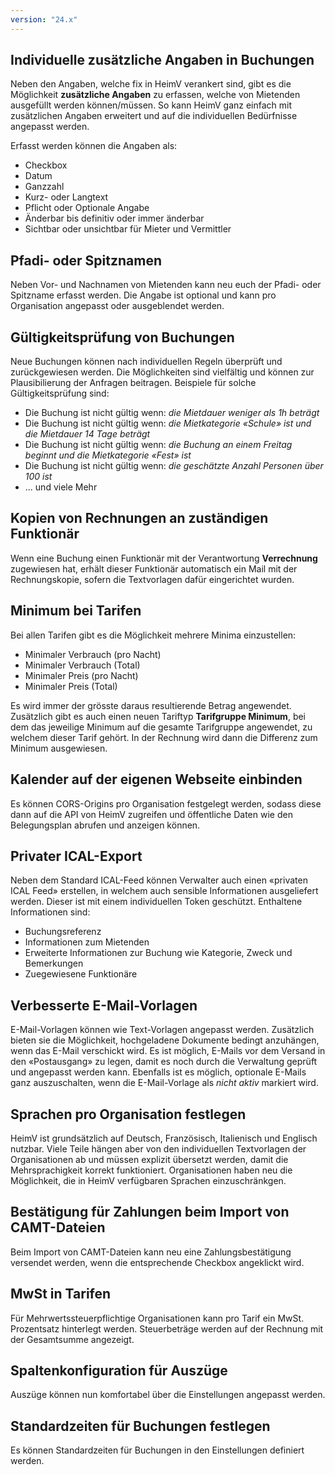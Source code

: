 ```yaml
---
version: "24.x"
---
```


<!-- - Feature: Customize nickname field per organisation
- Feature: Introduce BookingValidations to conditionally validate bookings
- Feature: Send invoice notifications to billing operators
- Feature: Add new tarif for GroupMinimum
- Feature: Add CorsOrigin configuration on organisation
- Feature: Extend private ical export with responsibilities
- Feature: Extend booking_questions to booking agents
- Feature: Allow booking agents to add more info for an agent booking
- Feature: Use {{ TARIFS }} placeholder in contract and invoice templates
- Feature: Attach DesignatedDocuments to any MailTemplates
- Feature: Allow booking categories to be discarded
- Feature: Improve private ICAL feed
- Feature: Add new data digest template for meter reading periods
- Feature: Improve conflict resolve options for bookings
- Feature: Allow enabling languages for organisations
- Feature: Send confirmation for payments when importing CAMT-Files
- Feature: Display tax with totals
- Feature: Set default state for new bookings in manager
- Feature: Add column_config for data digests
- Feature: Add global searchbar and improve filters
- Feature: Add occupancies to booking form
- Feature: Set default times for bookings
- Improvement: Add MailTemplate to RichTextTemplates
- Feature: Edit contract and invoice emails before send -->

## Individuelle zusätzliche Angaben in Buchungen

Neben den Angaben, welche fix in HeimV verankert sind, gibt es die Möglichkeit **zusätzliche Angaben** zu erfassen, welche von Mietenden ausgefüllt werden können/müssen. So kann HeimV ganz einfach mit zusätzlichen Angaben erweitert und auf die individuellen Bedürfnisse angepasst werden.

Erfasst werden können die Angaben als:

- Checkbox
- Datum
- Ganzzahl
- Kurz- oder Langtext
- Pflicht oder Optionale Angabe
- Änderbar bis definitiv oder immer änderbar
- Sichtbar oder unsichtbar für Mieter und Vermittler

## Pfadi- oder Spitznamen

Neben Vor- und Nachnamen von Mietenden kann neu euch der Pfadi- oder Spitzname erfasst werden. Die Angabe ist optional und kann pro Organisation angepasst oder ausgeblendet werden.

## Gültigkeitsprüfung von Buchungen

Neue Buchungen können nach individuellen Regeln überprüft und zurückgewiesen werden. Die Möglichkeiten sind vielfältig und können zur Plausibilierung der Anfragen beitragen. Beispiele für solche Gültigkeitsprüfung sind:

- Die Buchung ist nicht gültig wenn: _die Mietdauer weniger als 1h beträgt_
- Die Buchung ist nicht gültig wenn: _die Mietkategorie «Schule» ist und die Mietdauer 14 Tage beträgt_
- Die Buchung ist nicht gültig wenn: _die Buchung an einem Freitag beginnt und die Mietkategorie «Fest» ist_
- Die Buchung ist nicht gültig wenn: _die geschätzte Anzahl Personen über 100 ist_
- ... und viele Mehr

## Kopien von Rechnungen an zuständigen Funktionär

Wenn eine Buchung einen Funktionär mit der Verantwortung **Verrechnung** zugewiesen hat, erhält dieser Funktionär automatisch ein Mail mit der Rechnungskopie, sofern die Textvorlagen dafür eingerichtet wurden.

## Minimum bei Tarifen

Bei allen Tarifen gibt es die Möglichkeit mehrere Minima einzustellen:

- Minimaler Verbrauch (pro Nacht)
- Minimaler Verbrauch (Total)
- Minimaler Preis (pro Nacht)
- Minimaler Preis (Total)

Es wird immer der grösste daraus resultierende Betrag angewendet. Zusätzlich gibt es auch einen neuen Tariftyp **Tarifgruppe Minimum**, bei dem das jeweilige Minimum auf die gesamte Tarifgruppe angewendet, zu welchem dieser Tarif gehört. In der Rechnung wird dann die Differenz zum Minimum ausgewiesen.


## Kalender auf der eigenen Webseite einbinden

Es können CORS-Origins pro Organisation festgelegt werden, sodass diese dann auf die API von HeimV zugreifen und öffentliche Daten wie den Belegungsplan abrufen und anzeigen können.

## Privater ICAL-Export

Neben dem Standard ICAL-Feed können Verwalter auch einen «privaten ICAL Feed» erstellen, in welchem auch sensible Informationen ausgeliefert werden. Dieser ist mit einem individuellen Token geschützt. Enthaltene Informationen sind:

- Buchungsreferenz
- Informationen zum Mietenden
- Erweiterte Informationen zur Buchung wie Kategorie, Zweck und Bemerkungen
- Zuegewiesene Funktionäre


## Verbesserte E-Mail-Vorlagen

E-Mail-Vorlagen können wie Text-Vorlagen angepasst werden. Zusätzlich bieten sie die Möglichkeit, hochgeladene Dokumente bedingt anzuhängen, wenn das E-Mail verschickt wird. Es ist möglich, E-Mails vor dem Versand in den «Postausgang» zu legen, damit es noch durch die Verwaltung geprüft und angepasst werden kann. Ebenfalls ist es möglich, optionale E-Mails ganz auszuschalten, wenn die E-Mail-Vorlage als _nicht aktiv_ markiert wird. 

## Sprachen pro Organisation festlegen

HeimV ist grundsätzlich auf Deutsch, Französisch, Italienisch und Englisch nutzbar. Viele Teile hängen aber von den individuellen Textvorlagen der Organisationen ab und müssen explizit übersetzt werden, damit die Mehrsprachigkeit korrekt funktioniert. Organisationen haben neu die Möglichkeit, die in HeimV verfügbaren Sprachen einzuschränkgen.

## Bestätigung für Zahlungen beim Import von CAMT-Dateien

Beim Import von CAMT-Dateien kann neu eine Zahlungsbestätigung versendet werden, wenn die entsprechende Checkbox angeklickt wird.

## MwSt in Tarifen 

Für Mehrwertssteuerpflichtige Organisationen kann pro Tarif ein MwSt. Prozentsatz hinterlegt werden.
Steuerbeträge werden auf der Rechnung mit der Gesamtsumme angezeigt.

## Spaltenkonfiguration für Auszüge

Auszüge können nun komfortabel über die Einstellungen angepasst werden.

## Standardzeiten für Buchungen festlegen

Es können Standardzeiten für Buchungen in den Einstellungen definiert werden.
